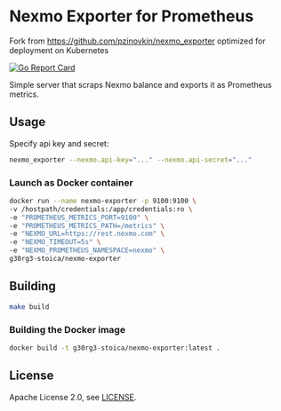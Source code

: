 # Nexmo Exporter for Prometheus
Fork from https://github.com/pzinovkin/nexmo_exporter optimized for deployment on Kubernetes

[![Go Report Card](https://goreportcard.com/badge/github.com/pzinovkin/nexmo_exporter)](https://goreportcard.com/report/github.com/pzinovkin/nexmo_exporter)

Simple server that scraps Nexmo balance and exports it as Prometheus metrics.

## Usage

Specify api key and secret:

```bash
nexmo_exporter --nexmo.api-key="..." --nexmo.api-secret="..."
```

### Launch as Docker container

```bash
docker run --name nexmo-exporter -p 9100:9100 \
-v /hostpath/credentials:/app/credentials:ro \
-e "PROMETHEUS_METRICS_PORT=9100" \
-e "PROMETHEUS_METRICS_PATH=/metrics" \
-e "NEXMO_URL=https://rest.nexmo.com" \
-e "NEXMO_TIMEOUT=5s" \
-e "NEXMO_PROMETHEUS_NAMESPACE=nexmo" \
g30rg3-stoica/nexmo-exporter
```

## Building

```bash
make build
```

### Building the Docker image

```bash
docker build -t g30rg3-stoica/nexmo-exporter:latest .
```

## License

Apache License 2.0, see [LICENSE](https://github.com/prometheus/haproxy_exporter/blob/master/LICENSE).